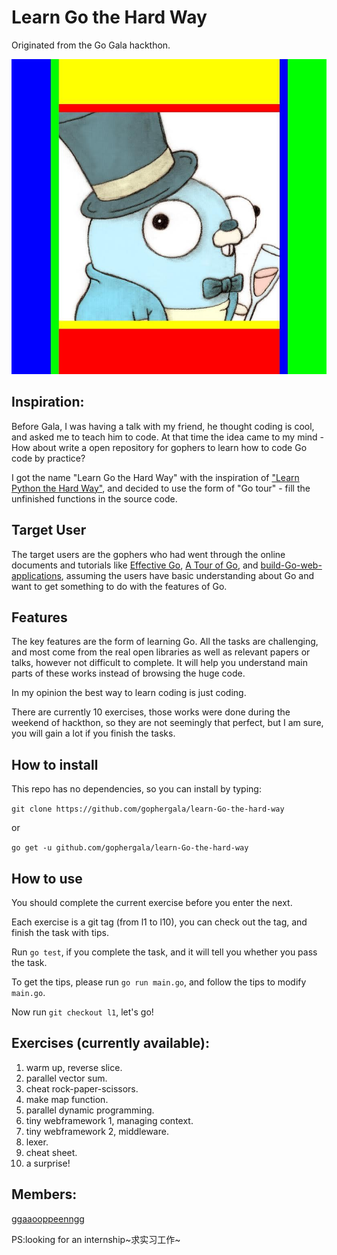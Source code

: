 # Learn Go the Hard Way

Originated from the Go Gala hackthon.

![img](res/m.jpg)

## Inspiration:

Before Gala, I was having a talk with my friend, he thought coding is cool, and asked me to teach him to code.
At that time the idea came to my mind - How about write a open repository for gophers to learn how to code Go code by practice?

I got the name "Learn Go the Hard Way" with the inspiration of ["Learn Python the Hard Way"](http://learnpythonthehardway.org/), and decided to use the form of "Go tour" -
fill the unfinished functions in the source code.

## Target User

The target users are the gophers who had went through the online documents and tutorials like [Effective Go](https://golang.org/doc/effective_go.html), [A Tour of Go](https://tour.golang.org/welcome/1), and [build-Go-web-applications](https://github.com/astaxie/build-web-application-with-golang), assuming the users have basic understanding about Go and want to get something to do with the features of Go.

## Features

The key features are the form of learning Go.
All the tasks are challenging, and most come from the real open libraries as well as relevant papers or talks, however not difficult to complete. It will help you understand main parts of these works instead of browsing the huge code.

In my opinion the best way to learn coding is just coding.

There are currently 10 exercises, those works were done during the weekend of hackthon, so they are not seemingly that perfect, but I am sure, you will gain a lot if you finish the tasks.

## How to install

This repo has no dependencies, so you can install by typing:

`git clone https://github.com/gophergala/learn-Go-the-hard-way`

or

`go get -u github.com/gophergala/learn-Go-the-hard-way`

## How to use

You should complete the current exercise before you enter the next.

Each exercise is a git tag (from l1 to l10), you can check out the tag, and finish the task with tips.

Run `go test`, if you complete the task, and it will tell you whether you pass the task.

To get the tips, please run `go run main.go`, and follow the tips to modify `main.go`.

Now run `git checkout l1`, let's go!

## Exercises (currently available):

1.  warm up, reverse slice.
2.  parallel vector sum.
3.  cheat rock-paper-scissors.
4.  make map function.
5.  parallel dynamic programming.
6.  tiny webframework 1, managing context.
7.  tiny webframework 2, middleware.
8.  lexer.
9.  cheat sheet.
10. a surprise!

## Members:

[ggaaooppeenngg](https://github.com/ggaaooppeenngg)

PS:looking for an internship~求实习工作~

